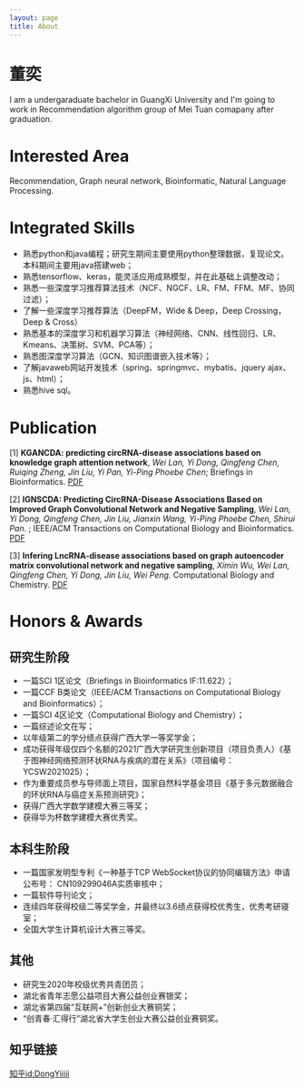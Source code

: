 ```yaml
---
layout: page
title: About
---
```


# 董奕
I am a undergaraduate bachelor in GuangXi University and I'm going to work in Recommendation algorithm group of Mei Tuan comapany after graduation.

# Interested Area
Recommendation, Graph neural network, Bioinformatic, Natural Language Processing.

# Integrated Skills
+ 熟悉python和java编程；研究生期间主要使用python整理数据，复现论文。本科期间主要用java搭建web；
+ 熟悉tensorflow、keras，能灵活应用成熟模型，并在此基础上调整改动；
+ 熟悉一些深度学习推荐算法技术（NCF、NGCF、LR、FM、FFM、MF、协同过滤）；
+ 了解一些深度学习推荐算法（DeepFM，Wide & Deep，Deep Crossing，Deep & Cross）
+ 熟悉基本的深度学习和机器学习算法（神经网络、CNN、线性回归、LR、Kmeans、决策树、SVM、PCA等）；
+ 熟悉图深度学习算法（GCN、知识图谱嵌入技术等）；
+ 了解javaweb网站开发技术（spring、springmvc、mybatis、jquery ajax、js、html）；
+ 熟悉hive sql。

# Publication
[1] **KGANCDA: predicting circRNA-disease associations based on knowledge graph attention network**, *Wei Lan, Yi Dong, Qingfeng Chen, Ruiqing Zheng, Jin Liu, Yi Pan, Yi-Ping Phoebe Chen*; Briefings in Bioinformatics. [PDF](https://watermark.silverchair.com/bbab494.pdf?token=AQECAHi208BE49Ooan9kkhW_Ercy7Dm3ZL_9Cf3qfKAc485ysgAAAukwggLlBgkqhkiG9w0BBwagggLWMIIC0gIBADCCAssGCSqGSIb3DQEHATAeBglghkgBZQMEAS4wEQQMCVn2ET0Hval4FbAiAgEQgIICnAgh5UISDT1PBjdGDblBTfs7dgmyX5eE87rLXz82SJkEskWASu6R_Xr32dxvoFBXGUbsRn4t1EyaFPQzbaEHKYXQ0OqkvKaJMyXk84sNMzwDMHmGIczJeNGnJ13btLEUSrtle3VSDoygxiurEhaS29cfdyNjh5N06_XRiraevJqOahzyFziV8ef5fxJt6of0uDB9R7yQacF1kon0P0-ZFJEVFrPDJhC4oWSshCuo5-rTivWXNhp5Pc0YSQHW6VVufbjhK9-3JJ0w_cy_Ej_yiaSHsIGc-KjuLTqG7z_XaQ3GFz9MvfNka_lDORx_GBtmvlHLvvpHNCW3joQo9fx79JBJh-B3C2d7TYBUCUs5Jaz_QKmnJ4nJFtAOgowBsJzIvsPvsfS9ENJ0LKbkhed2B4EwFnz1EOJmLq1LVX87TEGIracSOJ_zsoiroJUD8s4vILD2Ngrp18EKSOfym0UKZefeEyq8-PhMaFsy0nc1dRdWp-TxyAxTbX_a2TGtF1F1DXaVk0H9tVcZEe6XboC1XOPSBGa3EucTcELGfo5wtBgO6MLqQbJuEY7j581sUBlK_fV3XeGIfrelm6gNhDjSQ89k4tq_hAjT0o6yRvHfSsSHlTICxZq3MrbBQqFIRqAioXu4KAWmSLxpoexbK4vRaw9AHcMqtRWPOVo0cBd0bo3wZZZviIQbdJPkkEN7w84uKA-es0A5oDPAt6ycNTTkQRMmuVZvYpQWElLUoDbn4K_ysJctiavVddfd5lmFwqkffJUKq59Ds3iAASKW8AadX9ZjjfE4ihW3P4Mnjnw967ZE4u3Ai9Dll8XoTVaBoR0xs0_bmnAS814xW7rgtb45nGScW1Hf05fWdT_pivsXxEefNC2nfjXKcpt-uzU8)

[2] **IGNSCDA: Predicting CircRNA-Disease Associations Based on Improved Graph Convolutional Network and Negative Sampling**, *Wei Lan, Yi Dong, Qingfeng Chen, Jin Liu, Jianxin Wang, Yi-Ping Phoebe Chen, Shirui Pan.* ; IEEE/ACM Transactions on Computational Biology and Bioinformatics. [PDF](https://ieeexplore.ieee.org/stamp/stamp.jsp?tp=&arnumber=9535297)


[3] **Infering LncRNA-disease associations based on graph autoencoder matrix convolutional network and negative sampling**, *Ximin Wu, Wei Lan, Qingfeng Chen, Yi Dong, Jin Liu, Wei Peng.* Computational Biology and Chemistry. [PDF](https://www.sciencedirect.com/science/article/abs/pii/S1476927119310114)


# Honors & Awards
## 研究生阶段
+ 一篇SCI 1区论文（Briefings in Bioinformatics IF:11.622）；
+ 一篇CCF B类论文（IEEE/ACM Transactions on Computational Biology and Bioinformatics）；
+ 一篇SCI 4区论文（Computational Biology and Chemistry）；
+ 一篇综述论文在写；
+ 以年级第二的学分绩点获得广西大学一等奖学金；
+ 成功获得年级仅四个名额的2021广西大学研究生创新项目（项目负责人）《基于图神经网络预测环状RNA与疾病的潜在关系》（项目编号：YCSW2021025）；
+ 作为重要成员参与导师面上项目，国家自然科学基金项目《基于多元数据融合的环状RNA与癌症关系预测研究》；
+ 获得广西大学数学建模大赛三等奖；
+ 获得华为杯数学建模大赛优秀奖。

## 本科生阶段
+ 一篇国家发明型专利《一种基于TCP WebSocket协议的协同编辑方法》申请公布号： CN109299046A实质审核中；
+ 一篇软件导刊论文；
+ 连续四年获得校级二等奖学金，并最终以3.6绩点获得校优秀生，优秀考研寝室；
+ 全国大学生计算机设计大赛三等奖。

## 其他
+ 研究生2020年校级优秀共青团员；
+ 湖北省青年志愿公益项目大赛公益创业赛银奖；
+ 湖北省第四届“互联网+”创新创业大赛铜奖；
+ “创青春·汇得行”湖北省大学生创业大赛公益创业赛铜奖。

## 知乎链接
[知乎id:DongYiiiii](https://www.zhihu.com/people/dong-yi-46-46)
